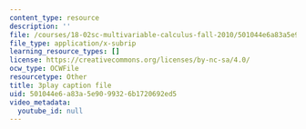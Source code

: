 ```yaml
---
content_type: resource
description: ''
file: /courses/18-02sc-multivariable-calculus-fall-2010/501044e6a83a5e9099326b1720692ed5_I2Z6K_g5kpc.vtt
file_type: application/x-subrip
learning_resource_types: []
license: https://creativecommons.org/licenses/by-nc-sa/4.0/
ocw_type: OCWFile
resourcetype: Other
title: 3play caption file
uid: 501044e6-a83a-5e90-9932-6b1720692ed5
video_metadata:
  youtube_id: null
---
```

